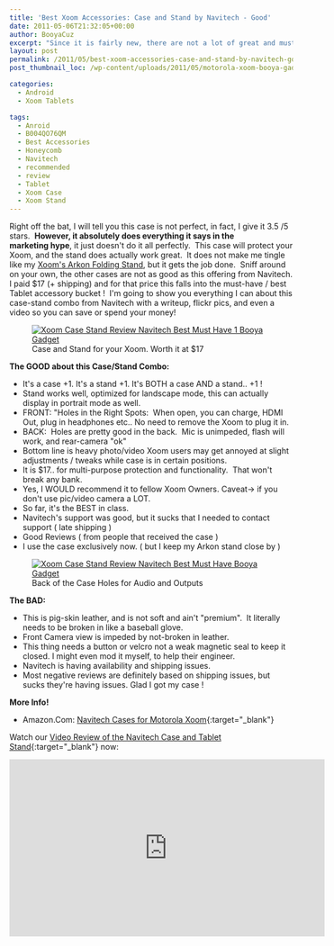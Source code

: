 ```yaml
---
title: 'Best Xoom Accessories: Case and Stand by Navitech - Good'
date: 2011-05-06T21:32:05+00:00
author: BooyaCuz
excerpt: "Since it is fairly new, there are not a lot of great and must have accessories out yet for the Motorola Xoom.  I've personally been searching for a decent case-stand combination and Navitech's offering from Amazon.com fit the bill."
layout: post
permalink: /2011/05/best-xoom-accessories-case-and-stand-by-navitech-good.html
post_thumbnail_loc: /wp-content/uploads/2011/05/motorola-xoom-booya-gadget-thumb.jpg

categories:
  - Android
  - Xoom Tablets

tags:
  - Anroid
  - B004QO76QM
  - Best Accessories
  - Honeycomb
  - Navitech
  - recommended
  - review
  - Tablet
  - Xoom Case
  - Xoom Stand
---
```

 Right off the bat, I will tell you this case is not perfect, in fact, I give it 3.5 /5 stars.  **However, it absolutely does everything it says in the marketing hype**, it just doesn't do it all perfectly.  This case will protect your Xoom, and the stand does actually work great.  It does not make me tingle like my [Xoom's Arkon Folding Stand](/2011/04/best-xoom-accessories-arkon-portable-fold-up-stand-for-apple-ipad-galaxy-tab-blackberry-play-book.html), but it gets the job done.  Sniff around on your own, the other cases are not as good as this offering from Navitech. I paid $17 (+ shipping) and for that price this falls into the must-have / best Tablet accessory bucket !  I'm going to show you everything I can about this case-stand combo from Navitech with a writeup, flickr pics, and even a video so you can save or spend your money!

<figure>
	<a href="{{ site.cdn-url }}/wp-content/uploads/2011/05/Navitech-Xoom-Case-Front-Open-Video.jpg">
    <img src="{{ site.cdn-url }}/wp-content/uploads/2011/05/Navitech-Xoom-Case-Front-Open-Video-640.jpg" 
         alt="Xoom Case Stand Review Navitech Best Must Have 1 Booya Gadget" title="Case and Stand for your Xoom"></a>
	<figcaption>Case and Stand for your Xoom. Worth it at $17</figcaption>
</figure>

**The GOOD about this Case/Stand Combo:**

  * It's a case +1. It's a stand +1. It's BOTH a case AND a stand.. +1 !
  * Stand works well, optimized for landscape mode, this can actually display in portrait mode as well.
  * FRONT: "Holes in the Right Spots:  When open, you can charge, HDMI Out, plug in headphones etc.. No need to remove the Xoom to plug it in.
  * BACK:  Holes are pretty good in the back.  Mic is unimpeded, flash will work, and rear-camera "ok"
  * Bottom line is heavy photo/video Xoom users may get annoyed at slight adjustments / tweaks while case is in certain positions.
  * It is $17.. for multi-purpose protection and functionality.  That won't break any bank.
  * Yes, I WOULD recommend it to fellow Xoom Owners. Caveat-> if you don't use pic/video camera a LOT.
  * So far, it's the BEST in class.
  * Navitech's support was good, but it sucks that I needed to contact support ( late shipping )
  * Good Reviews ( from people that received the case )
  * I use the case exclusively now. ( but I keep my Arkon stand close by )

<figure>
	<a href="{{ site.cdn-url }}/wp-content/uploads/2011/05/Navitech-Xoom-Case-Back-Stand-Review-Booya-Gadget.jpg">
    <img src="{{ site.cdn-url }}/wp-content/uploads/2011/05/Navitech-Xoom-Case-Back-Stand-Review-Booya-Gadget-640.jpg" 
         alt="Xoom Case Stand Review Navitech Best Must Have Booya Gadget" title="Back of Case holes and Kick Stand"></a>
	<figcaption>Back of the Case Holes for Audio and Outputs</figcaption>
</figure>

**The BAD:**

  * This is pig-skin leather, and is not soft and ain't "premium".  It literally needs to be broken in like a baseball glove.
  * Front Camera view is impeded by not-broken in leather.
  * This thing needs a button or velcro not a weak magnetic seal to keep it closed. I might even mod it myself, to help their engineer.
  * Navitech is having availability and shipping issues.
  * Most negative reviews are definitely based on shipping issues, but sucks they're having issues. Glad I got my case !

**More Info!**

* Amazon.Com: [Navitech Cases for Motorola Xoom](http://amzn.to/2qH44Lw){:target="_blank"}

Watch our [Video Review of the Navitech Case and Tablet Stand](https://www.youtube.com/watch?v=jAEW7S4JYvM){:target="_blank"} now:
<iframe width="560" height="315" src="https://www.youtube.com/embed/jAEW7S4JYvM" frameborder="0" allowfullscreen></iframe>
